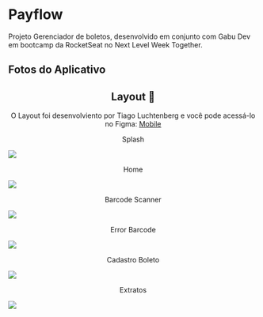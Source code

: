 # Payflow

Projeto Gerenciador de boletos, desenvolvido em conjunto com Gabu Dev em bootcamp da RocketSeat no Next Level Week Together.

## Fotos do Aplicativo

<h2 align="center"> Layout 🎨</h2>
<p align="center"> O Layout foi desenvolviento por <a heref="https://instagram.com/tiagoluchtenberg"> Tiago Luchtenberg</a> e você pode acessá-lo no Figma: <a href="https://www.figma.com/file/kLK7FYnWKMoN68sQXcSniu/PayFlow">Mobile</a> </p>

<p align="center">Splash</p> <img src="https://1drv.ms/u/s!AofbuOE4j_-MgoVMp4dar-eQCvn0ww?e=dubMhp">
<p align="center">Home</p> <img src="https://mzwi4a.sn.files.1drv.com/y4p4KF94Bny84V2f_LstNq8OXv-JaSVBY3YMvMG0fIwDDAyxQudWEP7U9DQQy41sMdE58WIqtQOIoM25YnIsEgtntRH5Zz4606XEM24xf9FYUaM8rUFzkfNpyAPijII4b8sAi2Sq6KA_bfgF2S1eVbDLHb8OTlj1K6CHle8ENZPwN_xm2B0906dr5OpKrufOe-ZXxem_7g5Va7URJzyjLn898UA9dzcJsleGh7qp_qrwdk/Home_Page_Genrenciador_de_Boletos.png?psid=1">
<p align="center">Barcode Scanner</p> <img src="https://1drv.ms/u/s!AofbuOE4j_-MgoVIklGEK6aBxLrFsA?e=ObNGoy">
<p align="center">Error Barcode </p> <img src="https://1drv.ms/u/s!AofbuOE4j_-MgoVJ0IomqpUKzkHakg?e=aTo60L">
<p align="center">Cadastro Boleto</p> <img src="https://1drv.ms/u/s!AofbuOE4j_-MgoVKoFCvY0SAtPdi8Q?e=AYn7z7">
<p align="center">Extratos</p> <img src="https://1drv.ms/u/s!AofbuOE4j_-MgoVLtxpQGOS1Yy485A?e=1O8oWJ">
